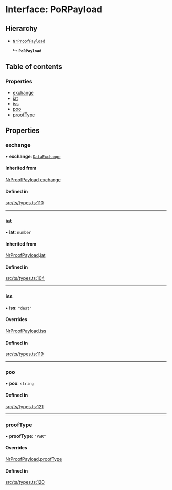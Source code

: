 # Interface: PoRPayload

## Hierarchy

- [`NrProofPayload`](NrProofPayload.md)

  ↳ **`PoRPayload`**

## Table of contents

### Properties

- [exchange](PoRPayload.md#exchange)
- [iat](PoRPayload.md#iat)
- [iss](PoRPayload.md#iss)
- [poo](PoRPayload.md#poo)
- [proofType](PoRPayload.md#prooftype)

## Properties

### exchange

• **exchange**: [`DataExchange`](DataExchange.md)

#### Inherited from

[NrProofPayload](NrProofPayload.md).[exchange](NrProofPayload.md#exchange)

#### Defined in

[src/ts/types.ts:110](https://gitlab.com/i3-market/code/wp3/t3.2/conflict-resolution/non-repudiation-library/-/blob/a06a579/src/ts/types.ts#L110)

___

### iat

• **iat**: `number`

#### Inherited from

[NrProofPayload](NrProofPayload.md).[iat](NrProofPayload.md#iat)

#### Defined in

[src/ts/types.ts:104](https://gitlab.com/i3-market/code/wp3/t3.2/conflict-resolution/non-repudiation-library/-/blob/a06a579/src/ts/types.ts#L104)

___

### iss

• **iss**: ``"dest"``

#### Overrides

[NrProofPayload](NrProofPayload.md).[iss](NrProofPayload.md#iss)

#### Defined in

[src/ts/types.ts:119](https://gitlab.com/i3-market/code/wp3/t3.2/conflict-resolution/non-repudiation-library/-/blob/a06a579/src/ts/types.ts#L119)

___

### poo

• **poo**: `string`

#### Defined in

[src/ts/types.ts:121](https://gitlab.com/i3-market/code/wp3/t3.2/conflict-resolution/non-repudiation-library/-/blob/a06a579/src/ts/types.ts#L121)

___

### proofType

• **proofType**: ``"PoR"``

#### Overrides

[NrProofPayload](NrProofPayload.md).[proofType](NrProofPayload.md#prooftype)

#### Defined in

[src/ts/types.ts:120](https://gitlab.com/i3-market/code/wp3/t3.2/conflict-resolution/non-repudiation-library/-/blob/a06a579/src/ts/types.ts#L120)
